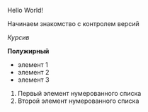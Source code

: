Hello World!

Начинаем знакомство с контролем версий

*Курсив*

**Полужирный**

* элемент 1
* элемент 2
* элемент 3

1. Первый элемент нумерованного списка
2. Второй элемент нумерованного списка